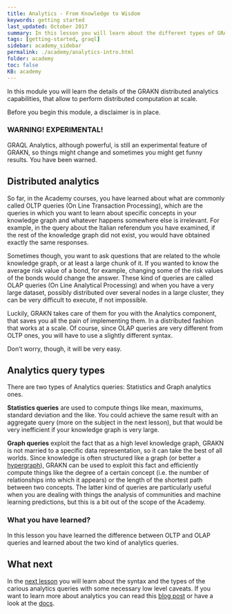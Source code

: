```yaml
---
title: Analytics - From Knowledge to Wisdom
keywords: getting started
last_updated: October 2017
summary: In this lesson you will learn about the different types of GRAQL Analytics query and when to use them
tags: [getting-started, graql]
sidebar: academy_sidebar
permalink: ./academy/analytics-intro.html
folder: academy
toc: false
KB: academy
---
```


In this module you will learn the details of the GRAKN distributed analytics capabilities, that allow to perform distributed computation at scale.

Before you begin this module, a disclaimer is in place.

### WARNING! EXPERIMENTAL!
GRAQL Analytics, although powerful, is still an experimental feature of GRAKN, so things might change and sometimes you might get funny results. You have been warned.

## Distributed analytics
So far, in the Academy courses, you have learned about what are commonly called OLTP queries (On Line Transaction Processing), which are the queries in which you want to learn about specific concepts in your knowledge graph and whatever happens somewhere else is irrelevant. For example, in the query about the Italian referendum you have examined, if the rest of the knowledge graph did not exist, you would have obtained exactly the same responses.

Sometimes though, you want to ask questions that are related to the whole knowledge graph, or at least a large chunk of it. If you wanted to know the average risk value of a bond, for example, changing some of the risk values of the bonds would change the answer. These kind of queries are called OLAP queries (On Line Analytical Processing) and when you have a very large dataset, possibly distributed over several nodes in a large cluster, they can be very difficult to execute, if not impossible.

Luckily, GRAKN takes care of them for you with the Analytics component, that saves you all the pain of implementing them. In a distributed fashion that works at a scale.
Of course, since OLAP queries are very different from OLTP ones, you will have to use a slightly different syntax.

Don’t worry, though, it will be very easy.

## Analytics query types
There are two types of Analytics queries: Statistics and Graph analytics ones.

**Statistics queries** are used to compute things like mean, maximums, standard deviation and the like. You could achieve the same result with an aggregate query (more on the subject in the next lesson), but that would be very inefficient if your knowledge graph is very large.

**Graph queries** exploit the fact that as a high level knowledge graph, GRAKN is not married to a specific data representation, so it can take the best of all worlds. Since knowledge is often structured like a graph (or better a [hypergraph](https://en.wikipedia.org/wiki/Hypergraph)), GRAKN can be used to exploit this fact and efficiently compute things like the degree of a certain concept (i.e. the number of relationships into which it appears) or the length of the shortest path between two concepts.
The latter kind of queries are particularly useful when you are dealing with things the analysis of communities and machine learning predictions, but this is a bit out of the scope of the Academy.

### What you have learned?
In this lesson you have learned the difference between OLTP and OLAP queries and learned about the two kind of analytics queries.

## What next
In the [next lesson](./statistics-queries.html) you will learn about the syntax and the types of the carious analytics queries with some necessary low level caveats. If you want to learn more about analytics you can read this [blog post](https://blog.grakn.ai/distributed-big-data-analytics-with-graql-fc71500822d1) or have a look at the [docs](../index.html).
